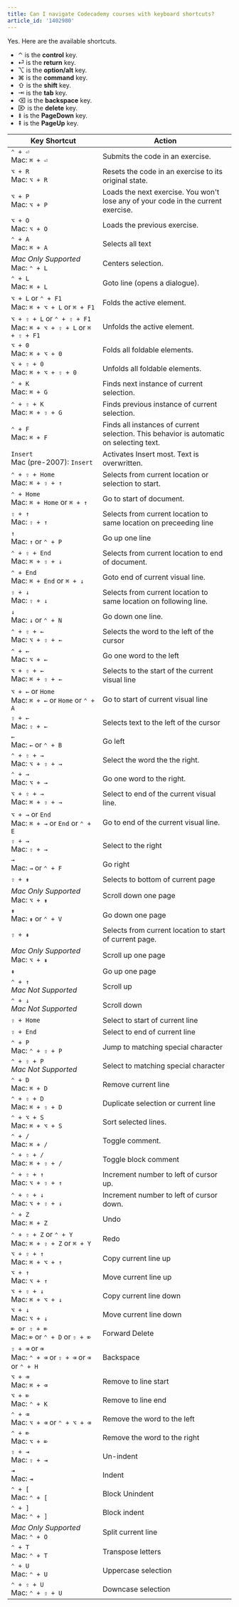 ```yaml
---
title: Can I navigate Codecademy courses with keyboard shortcuts?
article_id: '1402980'
---
```

Yes. Here are the available shortcuts.

  - &#8963; is the **control** key.
  - &#9166; is the **return** key.
  - &#8997; is the **option/alt** key.
  - &#8984; is the **command** key.
  - &#8679; is the **shift** key.
  - &#8677; is the **tab** key.
  - &#9003; is the **backspace** key.
  - &#8998; is the **delete** key.
  - &#8671; is the **PageDown** key.
  - &#8670; is the **PageUp** key.

<table>
    <thead>
        <tr>
            <th style="width:190px;">Key Shortcut</th>
            <th>Action</th>
        </tr>
    </thead>
    <tbody>
        <tr>
            <td><code>&#8963; + &#9166;</code>
                <br>Mac: <code>&#8984; + &#9166;</code>
            </td>
            <td>Submits the code in an exercise.</td>
        </tr>
        <tr>
            <td><code>&#8997; + R</code>
                <br>Mac: <code>&#8997; + R</code>
            </td>
            <td>Resets the code in an exercise to its original state.</td>
        </tr>
        <tr>
            <td><code>&#8997; + P</code>
                <br>Mac: <code>&#8997; + P</code>
            </td>
            <td>Loads the next exercise. You won't lose any of your code in the current exercise.</td>
        </tr>
        <tr>
            <td><code>&#8997; + O</code>
                <br>Mac: <code>&#8997; + O</code>
            </td>
            <td>Loads the previous exercise.</td>
        </tr>
        <tr>
            <td><code>&#8963; + A</code>
                <br>Mac: <code>&#8984; + A</code>
            </td>
            <td>Selects all text</td>
        </tr>
        <tr>
            <td><em>Mac Only Supported</em>
                <br>Mac: <code>&#8963; + L</code>
            </td>
            <td>Centers selection.</td>
        </tr>
        <tr>
            <td><code>&#8963; + L</code>
                <br>Mac: <code>&#8984; + L</code>
            </td>
            <td>Goto line (opens a dialogue).</td>
        </tr>
        <tr>
            <td><code>&#8997; + L</code> or <code>&#8963; + F1</code>
                <br>Mac: <code>&#8984; + &#8997; + L</code> or <code>&#8984; + F1</code>
            </td>
            <td>Folds the active element.</td>
        </tr>
        <tr>
            <td><code>&#8997; + &#8679; + L</code> or <code>&#8963; + &#8679; + F1</code>
                <br>Mac: <code>&#8984; + &#8997; + &#8679; + L</code> or <code>&#8984; + &#8679; + F1</code>
            </td>
            <td>Unfolds the active element.</td>
        </tr>
        <tr>
            <td><code>&#8997; + 0</code>
                <br>Mac: <code>&#8984; + &#8997; + 0</code>
            </td>
            <td>Folds all foldable elements.</td>
        </tr>
        <tr>
            <td><code>&#8997; + &#8679; + 0</code>
                <br>Mac: <code>&#8984; + &#8997; + &#8679; + 0</code>
            </td>
            <td>Unfolds all foldable elements.</td>
        </tr>
        <tr>
            <td><code>&#8963; + K</code>
                <br>Mac: <code>&#8984; + G</code>
            </td>
            <td>Finds next instance of current selection.</td>
        </tr>
        <tr>
            <td><code>&#8963; + &#8679; + K</code>
                <br>Mac: <code>&#8984; + &#8679; + G</code>
            </td>
            <td>Finds previous instance of current selection.</td>
        </tr>
        <tr>
            <td><code>&#8963; + F</code>
                <br>Mac: <code>&#8984; + F</code>
            </td>
            <td>Finds all instances of current selection. This behavior is automatic on selecting text.</td>
        </tr>
        <tr>
            <td><code>Insert</code>
            <br> Mac (pre-2007): <code>Insert</code>
            </td>
            <td>Activates Insert most. Text is overwritten.</td>
        </tr>
        <tr>
            <td><code>&#8963; + &#8679; + Home</code>
                <br>Mac: <code>&#8984; + &#8679; + &#8593;</code>
            </td>
            <td>Selects from current location or selection to start.</td>
        </tr>
        <tr>
            <td><code>&#8963; + Home</code>
                <br>Mac: <code>&#8984; + Home</code> or <code>&#8984; + &#8593;</code>
            </td>
            <td>Go to start of document.</td>
        </tr>
        <tr>
            <td><code>&#8679; + &#8593;</code>
                <br>Mac: <code>&#8679; + &#8593;</code>
            </td>
            <td>Selects from current location to same location on preceeding line</td>
        </tr>
        <tr>
            <td><code>&#8593;</code>
                <br>Mac: <code>&#8593;</code> or <code>&#8963; + P</code>
            </td>
            <td>Go up one line</td>
        </tr>
        <tr>
            <td><code>&#8963; + &#8679; + End</code>
                <br>Mac: <code>&#8984; + &#8679; + &#8595;</code>
            </td>
            <td>Selects from current location to end of document.</td>
        </tr>
        <tr>
            <td><code>&#8963; + End</code>
                <br>Mac: <code>&#8984; + End</code> or <code>&#8984; + &#8595;</code>
            </td>
            <td>Goto end of current visual line.</td>
        </tr>
        <tr>
            <td><code>&#8679; + &#8595;</code>
                <br>Mac: <code>&#8679; + &#8595;</code>
            </td>
            <td>Selects from current location to same location on following line.</td>
        </tr>
        <tr>
            <td><code>&#8595;</code>
                <br>Mac: <code>&#8595;</code> or <code>&#8963; + N</code>
            </td>
            <td>Go down one line.</td>
        </tr>
        <tr>
            <td><code>&#8963; + &#8679; + &#8592;</code>
                <br>Mac: <code>&#8997; + &#8679; + &#8592;</code>
            </td>
            <td>Selects the word to the left of the cursor</td>
        </tr>
        <tr>
            <td><code>&#8963; + &#8592;</code>
                <br>Mac: <code>&#8997; + &#8592;</code>
            </td>
            <td>Go one word to the left</td>
        </tr>
        <tr>
            <td><code>&#8997; + &#8679; + &#8592;</code>
                <br>Mac: <code>&#8984; + &#8679; + &#8592;</code>
            </td>
            <td>Selects to the start of the current visual line</td>
        </tr>
        <tr>
            <td><code>&#8997; + &#8592;</code> or <code>Home</code>
                <br>Mac: <code>&#8984; + &#8592;</code> or <code>Home</code> or <code>&#8963; + A</code>
            </td>
            <td>Go to start of current visual line</td>
        </tr>
        <tr>
            <td><code>&#8679; + &#8592;</code>
                <br>Mac: <code>&#8679; + &#8592;</code>
            </td>
            <td>Selects text to the left of the cursor</td>
        </tr>
        <tr>
            <td><code>&#8592;</code>
                <br>Mac: <code>&#8592;</code> or <code>&#8963; + B</code>
            </td>
            <td>Go left</td>
        </tr>
        <tr>
            <td><code>&#8963; + &#8679; + &#8594;</code>
                <br>Mac: <code>&#8997; + &#8679; + &#8594;</code>
            </td>
            <td>Select the word the the right.</td>
        </tr>
        <tr>
            <td><code>&#8963; + &#8594;</code>
                <br>Mac: <code>&#8997; + &#8594;</code>
            </td>
            <td>Go one word to the right.</td>
        </tr>
        <tr>
            <td><code>&#8997; + &#8679; + &#8594;</code>
                <br>Mac: <code>&#8984; + &#8679; + &#8594;</code>
            </td>
            <td>Select to end of the current visual line.</td>
        <tr>
            <td><code>&#8997; + &#8594;</code> or <code>End</code>
                <br>Mac: <code>&#8984; + &#8594;</code> or <code>End</code> or <code>&#8963; + E</code>
            </td>
            <td>Go to end of the current visual line.</td>
        </tr>
        <tr>
            <td><code>&#8679; + &#8594;</code>
                <br>Mac: <code>&#8679; + &#8594;</code>
            </td>
            <td>Select to the right</td>
        </tr>
        <tr>
            <td><code>&#8594;</code>
                <br>Mac: <code>&#8594;</code> or <code>&#8963; + F</code>
            </td>
            <td>Go right</td>
        </tr>
        <tr>
            <td><code>&#8679; + &#8671;</code>
            </td>
            <td>Selects to bottom of current page</td>
        </tr>
        <tr>
            <td><em>Mac Only Supported</em>
                <br>Mac: <code>&#8997; + &#8671;</code>
            </td>
            <td>Scroll down one page</td>
        </tr>
        <tr>
            <td><code>&#8671;</code>
                <br>Mac: <code>&#8671;</code> or <code>&#8963; + V</code>
            </td>
            <td>Go down one page</td>
        </tr>
        <tr>
            <td><code>&#8679; + &#8670;</code>
            </td>
            <td>Selects from current location to start of current page.</td>
        </tr>
        <tr>
            <td><em>Mac Only Supported</em>
                <br>Mac: <code>&#8997; + &#8670;</code>
            </td>
            <td>Scroll up one page</td>
        </tr>
        <tr>
            <td><code>&#8670;</code>
            </td>
            <td>Go up one page</td>
        </tr>
        <tr>
            <td><code>&#8963; + &#8593;</code>
                <br><em>Mac Not Supported</em>
            </td>
            <td>Scroll up</td>
        </tr>
        <tr>
            <td><code>&#8963; + &#8595;</code>
                <br><em>Mac Not Supported</em>
            </td>
            <td>Scroll down</td>
        </tr>
        <tr>
            <td><code>&#8679; + Home</code>
            </td>
            <td>Select to start of current line</td>
        </tr>
        <tr>
            <td><code>&#8679; + End</code>
            </td>
            <td>Select to end of current line</td>
        </tr>
        <tr>
            <td><code>&#8963; + P</code>
                <br>Mac: <code>&#8963; + &#8679; + P</code>
            </td>
            <td>Jump to matching special character</td>
        </tr>
        <tr>
            <td><code>&#8963; + &#8679; + P</code>
                <br><em>Mac Not Supported</em>
            </td>
            <td>Select to matching special character</td>
        </tr>
        <tr>
            <td><code>&#8963; + D</code>
                <br>Mac: <code>&#8984; + D</code>
            </td>
            <td>Remove current line</td>
        </tr>
        <tr>
            <td><code>&#8963; + &#8679; + D</code>
                <br>Mac: <code>&#8984; + &#8679; + D</code>
            </td>
            <td>Duplicate selection or current line</td>
        </tr>
        <tr>
            <td><code>&#8963; + &#8997; + S</code>
                <br>Mac: <code>&#8984; + &#8997; + S</code>
            </td>
            <td>Sort selected lines.</td>
        </tr>
        <tr>
            <td><code>&#8963; + /</code>
                <br>Mac: <code>&#8984; + /</code>
            </td>
            <td>Toggle comment.</td>
        </tr>
        <tr>
            <td><code>&#8963; + &#8679; + /</code>
                <br>Mac: <code>&#8984; + &#8679; + /</code>
            </td>
            <td>Toggle block comment</td>
        </tr>
        <tr>
            <td><code>&#8963; + &#8679; + &#8593;</code>
                <br>Mac: <code>&#8997; + &#8679; + &#8593;</code>
            </td>
            <td>Increment number to left of cursor up.</td>
        </tr>
        <tr>
            <td><code>&#8963; + &#8679; + &#8595;</code>
                <br>Mac: <code>&#8997; + &#8679; + &#8595;</code>
            </td>
            <td>Increment number to left of cursor down.</td>
        </tr>
        <tr>
            <td><code>&#8963; + Z</code>
                <br>Mac: <code>&#8984; + Z</code>
            </td>
            <td>Undo</td>
        </tr>
        <tr>
            <td><code>&#8963; + &#8679; + Z</code> or <code>&#8963; + Y</code>
                <br>Mac: <code>&#8984; + &#8679; + Z</code> or <code>&#8984; + Y</code>
            </td>
            <td>Redo</td>
        </tr>
        <tr>
            <td><code>&#8997; + &#8679; + &#8593;</code>
                <br>Mac: <code>&#8984; + &#8997; + &#8593;</code>
            </td>
            <td>Copy current line up</td>
        </tr>
        <tr>
            <td><code>&#8997; + &#8593;</code>
                <br>Mac: <code>&#8997; + &#8593;</code>
            </td>
            <td>Move current line up</td>
        </tr>
        <tr>
            <td><code>&#8997; + &#8679; + &#8595;</code>
                <br>Mac: <code>&#8984; + &#8997; + &#8595;</code>
            </td>
            <td>Copy current line down</td>
        </tr>
        <tr>
            <td><code>&#8997; + &#8595;</code>
                <br>Mac: <code>&#8997; + &#8595;</code>
            </td>
            <td>Move current line down</td>
        </tr>
        <tr>
            <td><code>&#8998; or &#8679; + &#8998;</code>
                <br>Mac: <code>&#8998;</code> or <code>&#8963; + D</code> or <code>&#8679; + &#8998;</code>
            </td>
            <td>Forward Delete</td>
        </tr>
        <tr>
            <td><code>&#8679; + &#9003;</code> or <code>&#9003;</code>
                <br>Mac: <code>&#8963; + &#9003;</code> or <code>&#8679; + &#9003;</code> or <code>&#9003;</code> or <code>&#8963; + H</code>
            </td>
            <td>Backspace</td>
        </tr>
        <tr>
            <td><code>&#8997; + &#9003;</code>
                <br>Mac: <code>&#8984; + &#9003;</code>
            </td>
            <td>Remove to line start</td>
        </tr>
        <tr>
            <td><code>&#8997; + &#8998;</code>
                <br>Mac: <code>&#8963; + K</code>
            </td>
            <td>Remove to line end</td>
        </tr>
        <tr>
            <td><code>&#8963; + &#9003;</code>
                <br>Mac: <code>&#8997; + &#9003;</code> or <code>&#8963; + &#8997; + &#9003;</code>
            </td>
            <td>Remove the word to the left</td>
        </tr>
        <tr>
            <td><code>&#8963; + &#8998;</code>
                <br>Mac: <code>&#8997; + &#8998;</code>
            </td>
            <td>Remove the word to the right</td>
        </tr>
        <tr>
            <td><code>&#8679; + &#8677;</code>
                <br>Mac: <code>&#8679; + &#8677;</code>
            </td>
            <td>Un-indent</td>
        </tr>
        <tr>
            <td><code>&#8677;</code>
                <br>Mac: <code>&#8677;</code>
            </td>
            <td>Indent</td>
        </tr>
        <tr>
            <td><code>&#8963; + [</code>
                <br>Mac: <code>&#8963; + [</code>
            </td>
            <td>Block Unindent</td>
        </tr>
        <tr>
            <td><code>&#8963; + ]</code>
                <br>Mac: <code>&#8963; + ]</code>
            </td>
            <td>Block indent</td>
        </tr>
        <tr>
            <td><em>Mac Only Supported</em>
                <br>Mac: <code>&#8963; + O</code>
            </td>
            <td>Split current line</td>
        </tr>
        <tr>
            <td><code>&#8963; + T</code>
                <br>Mac: <code>&#8963; + T</code>
            </td>
            <td>Transpose letters</td>
        </tr>
        <tr>
            <td><code>&#8963; + U</code>
                <br>Mac: <code>&#8963; + U</code>
            </td>
            <td>Uppercase selection</td>
        </tr>
        <tr>
            <td><code>&#8963; + &#8679; + U</code>
                <br>Mac: <code>&#8963; + &#8679; + U</code>
            </td>
            <td>Downcase selection</td>
        </tr>
</table>

